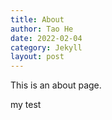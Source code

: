 ```yaml
---
title: About
author: Tao He
date: 2022-02-04
category: Jekyll
layout: post
---
```


This is an about page.

my test
